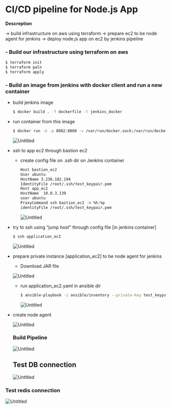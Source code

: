 # CI/CD pipeline for Node.js App

****Descreption****

→ build infrastructure on aws using terraform
→ prepare ec2 to be node agent for jenkins
→ deploy node.js app on ec2 by jenkins pipeline

### - Build our infrastructure using terraform on aws

```bash
$ terraform init
$ terraform paln
$ terraform apply 
```

### - Build an image from jenkins with docker client and run a new container

- build jenkins image
    
    ```bash
    $ docker build . -f dockerfile -t jenkins_docker
    ```
    
- run container from this image
    
    ```bash
    $ docker run -d -p 8082:8080 -v /var/run/docker.sock:/var/run/docker.sock jenkins_docker
    ```
    
    ![Untitled](CI%20CD%20pipeline%20for%20Node%20js%20App%20b8617be732914d6387eb71724c017a1b/Untitled.png)
    
- ssh to app ec2 through bastion ec2
    - create config file on .ssh dir on Jenkins container
        
        ```bash
        Host bastion_ec2
        User ubuntu
        HostName 3.236.182.194  
        IdentityFile /root/.ssh/test_keypair.pem  
        Host app_ec2
        HostName  10.0.3.139
        user ubuntu
        ProxyCommand ssh bastion_ec2 -W %h:%p
        identityFile /root/.ssh/test_keypair.pem 
        ```
        
        ![Untitled](CI%20CD%20pipeline%20for%20Node%20js%20App%20b8617be732914d6387eb71724c017a1b/Untitled%201.png)
        
    
- try to ssh using “jump host” through config file [in jenkins container]
    
    ```bash
    $ ssh application_ec2
    ```
    
    ![Untitled](CI%20CD%20pipeline%20for%20Node%20js%20App%20b8617be732914d6387eb71724c017a1b/Untitled%202.png)
    

- prepare private instance  [application_ec2] to be node agent for jenkins
    - Download JAR file
    
    ![Untitled](CI%20CD%20pipeline%20for%20Node%20js%20App%20b8617be732914d6387eb71724c017a1b/Untitled%203.png)
    
    - run application_ec2.yaml in ansible dir
        
        ```bash
        $ ansible-playbook -i ansible/inventory --private-key test_keypair.pem ansible/application_ec2.yaml
        ```
        
        ![Untitled](CI%20CD%20pipeline%20for%20Node%20js%20App%20b8617be732914d6387eb71724c017a1b/Untitled%204.png)
        

- create node agent
    
    ![Untitled](CI%20CD%20pipeline%20for%20Node%20js%20App%20b8617be732914d6387eb71724c017a1b/Untitled%205.png)
    
    ### Build Pipeline
    
    ![Untitled](CI%20CD%20pipeline%20for%20Node%20js%20App%20b8617be732914d6387eb71724c017a1b/Untitled%206.png)
    
    ## Test DB connection
    
    ![Untitled](CI%20CD%20pipeline%20for%20Node%20js%20App%20b8617be732914d6387eb71724c017a1b/Untitled%207.png)
    

### Test redis connection

![Untitled](CI%20CD%20pipeline%20for%20Node%20js%20App%20b8617be732914d6387eb71724c017a1b/Untitled%208.png)